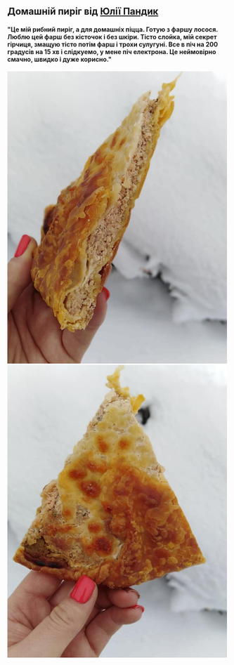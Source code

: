 ## Домашній пиріг від [Юлії Пандик]()

#### "Це мій рибний пиріг, а для домашніх піцца. Готую з фаршу лосося. Люблю цей фарш без кісточок і без шкіри. Тісто слойка, мій секрет гірчиця, змащую тісто потім фарш і трохи сулугуні. Все в піч на 200 градусів на 15 хв і слідкуемо, у мене піч електрона. Це неймовірно смачно, швидко і дуже корисно."

<img src="./images/fish_pie_1.jpg" width="500">

<img src="./images/fish_pie_2.jpg" width="500">
